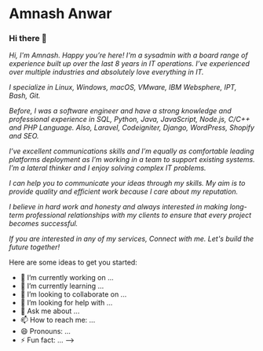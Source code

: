 # Amnash Anwar

### Hi there 👋

<p>
<em>Hi, I'm Amnash. Happy you’re here! I'm a sysadmin with a board range of experience built up over the last 8 years in IT operations. I’ve experienced over multiple industries and absolutely love everything in IT.

I specialize in Linux, Windows, macOS, VMware, IBM Websphere, IPT, Bash, Git.

Before, I was a software engineer and have a strong knowledge and professional experience in SQL, Python, Java, JavaScript, Node.js, C/C++ and PHP Language. Also, Laravel, Codeigniter, Django, WordPress, Shopify and SEO.

I’ve excellent communications skills and I’m equally as comfortable leading platforms deployment as I’m working in a team to support existing systems. I’m a lateral thinker and I enjoy solving complex IT problems.

I can help you to communicate your ideas through my skills. My aim is to provide quality and efficient work because I care about my reputation.

I believe in hard work and honesty and always interested in making long-term professional relationships with my clients to ensure that every project becomes successful.

If you are interested in any of my services, Connect with me. Let's build the future together! </em>
</p>

Here are some ideas to get you started:

- 🔭 I’m currently working on ...
- 🌱 I’m currently learning ...
- 👯 I’m looking to collaborate on ...
- 🤔 I’m looking for help with ...
- 💬 Ask me about ...
- 📫 How to reach me: ...
- 😄 Pronouns: ...
- ⚡ Fun fact: ...
-->
